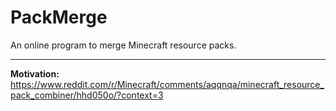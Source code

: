 # PackMerge
An online program to merge Minecraft resource packs.
***
**Motivation:** https://www.reddit.com/r/Minecraft/comments/aqqnqa/minecraft_resource_pack_combiner/hhd050o/?context=3